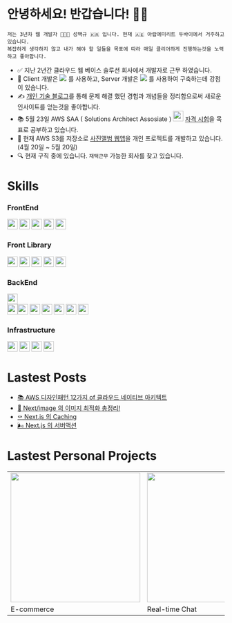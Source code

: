 # 안녕하세요! 반갑습니다! ✋🏻

```
저는 3년차 웹 개발자 👨🏻‍💻 성백규 🇰🇷 입니다. 현재 🇦🇪 아랍에미리트 두바이에서 거주하고 있습니다.
복잡하게 생각하지 않고 내가 해야 할 일들을 목표에 따라 매일 클리어하게 진행하는것을 노력하고 좋아합니다.
```
- ✅  지난 2년간 클라우드 웹 베이스 솔루션 회사에서 개발자로 근무 하였습니다.
- 💪  Client 개발은 <img src="https://img.shields.io/badge/Next.js-292929?style=flat&logo=Next.js&logoColor=ffffff"/> 를 사용하고, Server 개발은 <img src="https://img.shields.io/badge/Amazon Web Service-232F3E?style=flat&logo=AmazonAWS&logoColor=ffffff"/> 를 사용하여 구축하는데 강점이 있습니다.
- ✍️  <a href="https://dubaibaran.notion.site/a2ec368f93dd46289c6e66f4fabf6261?pvs=4">개인 기술 블로그</a>를 통해 문제 해결 했던 경험과 개념들을 정리함으로써 새로운 인사이트를 얻는것을 좋아합니다.
- 📚  5월 23일 AWS SAA ( Solutions Architect Assosiate ) <img src="https://github.com/qor8917/qor8917/assets/69076456/6c0b7226-d521-4347-badb-394aec4ebe88" width="24" height="24" /> <a href="https://dubaibaran.notion.site/dd78f39ee50c4190959970229acd5013?v=e7125ad17b9b40719394b43209fa915b&pvs=4">자격 시험</a>을 목표로 공부하고 있습니다.
- 📸  현재 AWS S3를 저장소로 <a href="https://github.com/qor8917/trueblue-tree">사진앨범 웹앱</a>을 개인 프로젝트를 개발하고 있습니다.(4월 20일 ~ 5월 20일)
- 🔍  현재 구직 중에 있습니다. `재택근무` 가능한 회사를 찾고 있습니다.
<!--- 🇬🇧  매주 화요일 금요일 1:1 <a href="https://dubaibaran.notion.site/2d97a48a11454e89822bb343bd3c9fac?v=499e5682cbde46ab91c0b0393c61b2c1&pvs=4">온라인 영어 레슨</a>을 통해 회화능력을 키우고 있습니다. !-->


# Skills

### FrontEnd
<picture>
  <img src="https://img.shields.io/badge/JavaScript-F7DF1E?style=plastic&logo=JavaScript&logoColor=ffffff" height="24px" style="pointer-events:none;"/></picture><picture> <img src="https://img.shields.io/badge/Next.js-292929?style=plastic&logo=Next.js&logoColor=ffffff" height="24px" style="pointer-events:none;"/></picture><picture> <img src="https://img.shields.io/badge/React-61DAFB?style=plastic&logo=React&logoColor=ffffff" height="24px" style="pointer-events:none;"/></picture><picture> <img src="https://img.shields.io/badge/Angular-DD1100?style=plastic&logo=Angular&logoColor=ffffff" height="24px" style="pointer-events:none;"/></picture>
<picture><img src="https://img.shields.io/badge/TypeScript-3178C6?style=plastic&logo=TypeScript&logoColor=ffffff" height="24px" style="pointer-events:none;"/></picture>

### Front Library
<picture>
  <img src="https://img.shields.io/badge/SWR-292929?style=plastic&logo=SWR&logoColor=ffffff" height="24px" style="pointer-events:none;"/></picture><picture> <img src="https://img.shields.io/badge/shadcn/ui-292929?style=plastic&logo=shadcn/ui&logoColor=ffffff" height="24px" style="pointer-events:none;"/></picture> <picture><img src="https://img.shields.io/badge/Tailwind CSS-06B6D4?style=plastic&logo=Tailwind CSS&logoColor=ffffff" height="24px" style="pointer-events:none;"/></picture><picture> <img src="https://img.shields.io/badge/Zod-3E67B1?style=plastic&logo=Zod&logoColor=ffffff" height="24px" style="pointer-events:none;"/></picture> <picture><img src="https://img.shields.io/badge/Zustand-292929?style=plastic&logo=Zustand&logoColor=ffffff" height="24px" style="pointer-events:none;"/>
</picture>

### BackEnd
<picture>
  <img src="https://img.shields.io/badge/Next.js-292929?style=plastic&logo=Next.js&logoColor=ffffff" height="24px" style="pointer-events:none;"/><br/><picture><img src="https://img.shields.io/badge/Amazon Web Service-232F3E?style=plastic&logo=AmazonAWS&logoColor=ffffff" height="24px" style="pointer-events:none;"/></picture><picture><img src="https://img.shields.io/badge/Lambda-FF9900?style=plastic&logo=Lambda&logoColor=ffffff" height="24px" style="pointer-events:none;"/></picture> <picture><img src="https://img.shields.io/badge/DynamoDB-4053D6?style=plastic&logo=DynamoDB&logoColor=ffffff" height="24px" style="pointer-events:none;"/></picture> <picture><img src="https://img.shields.io/badge/S3-569A31?style=plastic&logo=S3&logoColor=ffffff" height="24px" style="pointer-events:none;"/></picture><picture> <img src="https://img.shields.io/badge/Cognito-DD344C?style=plastic&logo=Cognito&logoColor=ffffff" height="24px" style="pointer-events:none;"/></picture><picture> <img src="https://img.shields.io/badge/API Gateway-FF4F8B?style=plastic&logo=API Gateway&logoColor=ffffff" height="24px" style="pointer-events:none;"/></picture>
<picture><img src="https://img.shields.io/badge/SQS-FF4F8B?style=plastic&logo=SQS&logoColor=ffffff" height="24px" style="pointer-events:none;"/> 
</picture>

### Infrastructure
<picture>
  <img src="https://img.shields.io/badge/Amazon Web Service-232F3E?style=plastic&logo=AmazonAWS&logoColor=ffffff" height="24px" style="pointer-events:none;"/></picture> <picture><img src="https://img.shields.io/badge/Route 53-8C4FFF?style=plastic&logo=Route 53&logoColor=ffffff" height="24px" style="pointer-events:none;"/></picture> <picture><img src="https://img.shields.io/badge/CloudFront-8C4FFF?style=plastic&logo=CloudFront&logoColor=ffffff" height="24px" style="pointer-events:none;"/></picture><picture> <img src="https://img.shields.io/badge/IAM-DD344C?style=plastic&logo=IAM&logoColor=ffffff" height="24px" style="pointer-events:none;"/>
</picture>



# Lastest Posts

- [📚 AWS 디자인패턴 12가지 of 클라우드 네이티브 아키텍트](https://dubaibaran.notion.site/1-12-12-of-AWS-06f9f0bbabcf4ba1985edafa1453b8de?pvs=4)
- [📸 Next/image 의 이미지 최적화 총정리!](https://dubaibaran.notion.site/Next-image-85c4ff9a54d64e74852354523d22b4aa?pvs=4)
- [⚰️ Next.js 의 Caching ](https://dubaibaran.notion.site/NextJS-Caching-e46a0e52338e4292b0792917f581e866?pvs=4)
- [🌬️ Next.js 의 서버액션](https://dubaibaran.notion.site/NextJS-2eb0153ae6ec45429eada08d07581f6f?pvs=4)

# Lastest Personal Projects
<table>
  <tbody>
    <tr>
      <td>
        <a href="https://dubaibaran.notion.site/E-commerce-NextJS-CMS-244be8014926485182a2bce807cc1ae1?pvs=4" title="E-commerce">
          <img align="center" src="https://github.com/qor8917/qor8917/assets/69076456/2324a287-9eb3-402b-a1f3-1d303b4ac98c" width="300" alt-text="React Course">
        </a>
      </td>
      <td>
        <a href="https://dubaibaran.notion.site/Real-Time-Chat-NextJS-AWS-278c263f557449a79b1526a11c326f64?pvs=4" title="Real-time Chat">
          <img align="center" src="https://github.com/qor8917/qor8917/assets/69076456/abce465e-5026-48f2-8ccd-39edbf1cd660" width="300" alt-text="TypeScript Course">
        </a>
      </td>
    </tr>
    <tr>
      <td>
       E-commerce
      </td>
      <td>
       Real-time Chat
      </td>
    </tr>
  </tbody>
</table>

<!--
**qor8917/qor8917** is a ✨ _special_ ✨ repository because its `README.md` (this file) appears on your GitHub profile.

Here are some ideas to get you started:

- 🔭 I’m currently working on ...
- 🌱 I’m currently learning ...
- 👯 I’m looking to collaborate on ...
- 🤔 I’m looking for help with ...
- 💬 Ask me about ...
- 📫 How to reach me: ...
- 😄 Pronouns: ...
- ⚡ Fun fact: ...
-->
